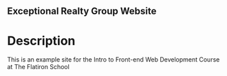 Exceptional Realty Group Website
---
# Description

This is an example site for the Intro to Front-end Web Development Course at The Flatiron School
